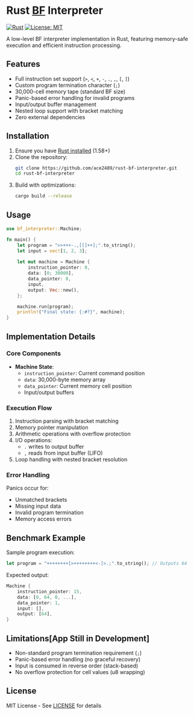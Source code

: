 # Rust [BF](https://en.wikipedia.org/wiki/Brainfuck) Interpreter

[![Rust](https://img.shields.io/badge/Rust-1.58%2B-blue?logo=rust)](https://www.rust-lang.org/)
[![License: MIT](https://img.shields.io/badge/License-MIT-yellow.svg)](https://opensource.org/licenses/MIT)

A low-level BF interpreter implementation in Rust, featuring memory-safe execution and efficient instruction processing.

## Features

- Full instruction set support (`>`, `<`, `+`, `-`, `.`, `,`, `[`, `]`)
- Custom program termination character (`;`)
- 30,000-cell memory tape (standard BF size)
- Panic-based error handling for invalid programs
- Input/output buffer management
- Nested loop support with bracket matching
- Zero external dependencies

## Installation

1. Ensure you have [Rust installed](https://www.rust-lang.org/tools/install) (1.58+)
2. Clone the repository:
   ```bash
   git clone https://github.com/ace2489/rust-bf-interpreter.git
   cd rust-bf-interpreter
   ```
3. Build with optimizations:
   ```bash
   cargo build --release
   ```

## Usage

```rust
use bf_interpreter::Machine;

fn main() {
    let program = ">>+++-.,[[]++];".to_string();
    let input = vec![1, 2, 3];
    
    let mut machine = Machine {
        instruction_pointer: 0,
        data: [0; 30000],
        data_pointer: 0,
        input,
        output: Vec::new(),
    };

    machine.run(program);
    println!("Final state: {:#?}", machine);
}
```

## Implementation Details

### Core Components

- **Machine State**:
  - `instruction_pointer`: Current command position
  - `data`: 30,000-byte memory array
  - `data_pointer`: Current memory cell position
  - Input/output buffers

### Execution Flow

1. Instruction parsing with bracket matching
2. Memory pointer manipulation
3. Arithmetic operations with overflow protection
4. I/O operations:
   - `.` writes to output buffer
   - `,` reads from input buffer (LIFO)
5. Loop handling with nested bracket resolution

### Error Handling

Panics occur for:
- Unmatched brackets
- Missing input data
- Invalid program termination
- Memory access errors

## Benchmark Example

Sample program execution:
```rust
let program = "++++++++[>++++++++<-]>.;".to_string(); // Outputs 64
```

Expected output:
```rust
Machine {
    instruction_pointer: 15,
    data: [0, 64, 0, ...],
    data_pointer: 1,
    input: [],
    output: [64],
}
```

## Limitations[App Still in Development]

- Non-standard program termination requirement (`;`)
- Panic-based error handling (no graceful recovery)
- Input is consumed in reverse order (stack-based)
- No overflow protection for cell values (u8 wrapping)

## License

MIT License - See [LICENSE](LICENSE) for details

